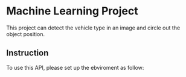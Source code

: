 # Machine Learning Project
This project can detect the vehicle type in an image and circle out the object position.

## Instruction
To use this API, please set up the ebviroment as follow:
